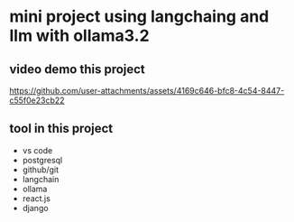 # mini project using langchaing and llm with ollama3.2
## video demo this project

https://github.com/user-attachments/assets/4169c646-bfc8-4c54-8447-c55f0e23cb22

## tool in this project
- vs code
- postgresql
- github/git
- langchain
- ollama
- react.js
- django
